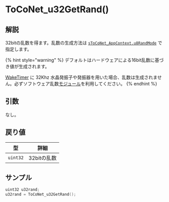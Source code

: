 # ToCoNet_u32GetRand()

## 解説

32bitの乱数を得ます。乱数の生成方法は [`sToCoNet_AppContext.u8RandMode`](../gou-zao-ti/stoconet_appcontext.md)  で指定します。

{% hint style="warning" %}
デフォルトはハードウェアによる16bit乱数に基づき値が生成されます。

[WakeTimer](../../hw-api-ref/perifuraru/waketimer.md) に 32Khz 水晶発振子や発振器を用いた場合、乱数は生成されません。必ずソフトウェア乱数[モジュール](../../twelite-net-api-expl/mojru.md)を利用してください。
{% endhint %}

## 引数

なし。

## 戻り値

| 型        | 詳細       |
| -------- | -------- |
| `uint32` | 32bitの乱数 |

## サンプル

```c
uint32 u32rand;
u32rand = ToCoNet_u32GetRand();
```

